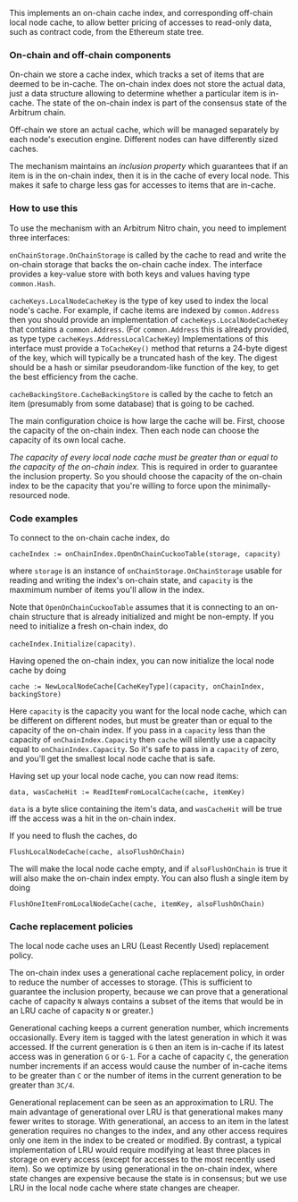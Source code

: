 This implements an on-chain cache index, and corresponding off-chain local node cache, to allow better pricing of accesses to read-only data, 
such as contract code, from the Ethereum state tree. 

### On-chain and off-chain components

On-chain we store a cache index, which tracks a set of items
that are deemed to be in-cache. The on-chain index does not
store the actual data, just a data structure allowing to
determine whether a particular item is in-cache. The state of
the on-chain index is part of the consensus state of the 
Arbitrum chain.

Off-chain we store an actual cache, which will be managed
separately by each node's execution engine. Different nodes 
can have differently sized caches.

The mechanism maintains an *inclusion property* which 
guarantees that if an item is in the on-chain index, then it
is in the cache of every local node. This makes it safe to
charge less gas for accesses to items that are in-cache.

### How to use this

To use the mechanism with an Arbitrum Nitro chain, you need
to implement three interfaces:

`onChainStorage.OnChainStorage` is called by the cache to 
read and write the on-chain storage that backs the on-chain
cache index. The interface provides a key-value store
with both keys and values having type `common.Hash`.

`cacheKeys.LocalNodeCacheKey` is the type of key used to index the 
local node's cache. For example, if cache items are indexed
by `common.Address` then you should provide an implementation
of `cacheKeys.LocalNodeCacheKey` that contains a `common.Address`.
(For `common.Address` this is already provided, as type
type `cacheKeys.AddressLocalCacheKey`)
Implementations of this interface must provide 
a `ToCacheKey()` method that returns a 24-byte digest of 
the key, which will typically be a truncated hash of the key.
The digest should be a hash or similar pseudorandom-like
function of the key, to get the best efficiency from the
cache.

`cacheBackingStore.CacheBackingStore` is called by the cache 
to fetch an item (presumably from some database) that is 
going to be cached.

The main configuration choice is how large the cache will be.
First, choose the capacity of the on-chain index. Then each
node can choose the capacity of its own local cache.

*The capacity of every local node cache must be greater than or
equal to the capacity of the on-chain index.* This is required
in order to guarantee the inclusion property. So you should
choose the capacity of the on-chain index to be the capacity
that you're willing to force upon the minimally-resourced
node.

### Code examples

To connect to the on-chain cache index, do

`cacheIndex := onChainIndex.OpenOnChainCuckooTable(storage, capacity)`

where `storage` is an instance of `onChainStorage.OnChainStorage` usable
for reading and writing the index's on-chain state, and `capacity` is the
maxmimum number of items you'll allow in the index.

Note that `OpenOnChainCuckooTable` assumes that it is connecting to an on-chain
structure that is already initialized and might be non-empty. If you need to
initialize a fresh on-chain index, do 

`cacheIndex.Initialize(capacity)`.

Having opened the on-chain index, you can now initialize the local node cache 
by doing

`cache := NewLocalNodeCache[CacheKeyType](capacity, onChainIndex, backingStore)`

Here `capacity` is the capacity you want for the local node cache, which
can be different on different nodes, but must be greater than or equal to
the capacity of the on-chain index. If you pass in a `capacity` less than
the capacity of `onChainIndex.Capacity` then `cache` will silently use
a capacity equal to `onChainIndex.Capacity`.  So it's safe to pass in 
a `capacity` of zero, and you'll get the smallest local node cache that is
safe.

Having set up your local node cache, you can now read items:

`data, wasCacheHit := ReadItemFromLocalCache(cache, itemKey)`

`data` is a byte slice containing the item's data, and `wasCacheHit` will
be true iff the access was a hit in the on-chain index.

If you need to flush the caches, do

`FlushLocalNodeCache(cache, alsoFlushOnChain)`

The will make the local node cache empty, and if `alsoFlushOnChain` is true
it will also make the on-chain index empty. You can also flush a single
item by doing

`FlushOneItemFromLocalNodeCache(cache, itemKey, alsoFlushOnChain)`

### Cache replacement policies

The local node cache uses an LRU (Least Recently Used)
replacement policy.

The on-chain index uses a generational cache replacement
policy, in order to reduce the number of accesses to storage.
(This is sufficient to guarantee the inclusion property, because
we can prove that a generational cache of capacity `N` always
contains a subset of the items that would be in an LRU cache
of capacity `N` or greater.)

Generational caching keeps a current generation number, which
increments occasionally. Every item is tagged with the latest
generation in which it was accessed. If the current generation 
is `G` then an item is in-cache if its latest access was in 
generation `G` or `G-1`. For a cache of capacity `C`,
the generation number increments if an access would cause the
number of in-cache items to be greater than `C` or 
the number of items in the current generation to be
greater than `3C/4`.

Generational replacement can be seen as an approximation to
LRU. The main advantage of generational over LRU is that
generational makes many fewer writes to storage. With
generational, an access to an item in the latest generation 
requires no changes to the index, and any other access requires
only one item in the index to be created or modified.
By contrast, a typical implementation of LRU would require 
modifying at least three places in storage on every access
(except for accesses to the most recently used item). So we
optimize by using generational in the on-chain index, where
state changes are expensive because the state is in consensus;
but we use LRU in the local node cache where state changes are
cheaper.
